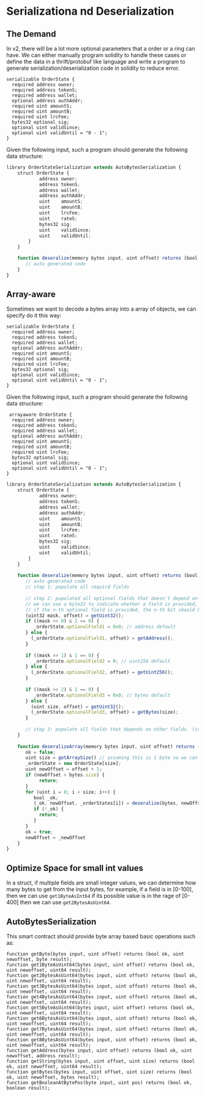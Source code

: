 # Serializationa nd Deserialization

## The Demand
In v2, there will be a lot more optional parameters that a order or a ring can have. We can either manually program solidity to handle these cases or define the data in a thrift/protobuf like language and write a program to generate serialization/deserialization code in solidity to reduce error.

```
serializable OrderState {
  required address owner;
  required address tokenS;
  required address wallet;
  optional address authAddr;
  required uint amountS;
  required uint amountB;
  required uint lrcFee;
  bytes32 optional sig;
  optional uint validSince;
  optional uint validUntil = "0 - 1";
}

```

Given the following input, such a program should generate the following data structure:

```javascript
library OrderStateSerialization extends AutoBytesSerialization {
    struct OrderState {
            address owner;
            address tokenS;
            address wallet;
            address authAddr;
            uint    amountS;
            uint    amountB;
            uint    lrcFee;
            uint    rateS;
            bytes32 sig;
            uint    validSince;
            uint    validUntil;
        }
    }

    function deseralize(memory bytes input, uint offset) returns (bool ok, OrderState _orderState) {
       // auto generated code
    }
}
```

## Array-aware 
Sometimes we want to decode a bytes array into a array of objects, we can specify do it this way:


```
serializable OrderState {
  required address owner;
  required address tokenS;
  required address wallet;
  optional address authAddr;
  required uint amountS;
  required uint amountB;
  required uint lrcFee;
  bytes32 optional sig;
  optional uint validSince;
  optional uint validUntil = "0 - 1";
}

```

Given the following input, such a program should generate the following data structure:

```
 arrayaware OrderState {
  required address owner;
  required address tokenS;
  required address wallet;
  optional address authAddr;
  required uint amountS;
  required uint amountB;
  required uint lrcFee;
  bytes32 optional sig;
  optional uint validSince;
  optional uint validUntil = "0 - 1";
}

```

```javascript
library OrderStateSerialization extends AutoBytesSerialization {
    struct OrderState {
            address owner;
            address tokenS;
            address wallet;
            address authAddr;
            uint    amountS;
            uint    amountB;
            uint    lrcFee;
            uint    rateS;
            bytes32 sig;
            uint    validSince;
            uint    validUntil;
        }
    }
    
    function deseralize(memory bytes input, uint offset) returns (bool ok, uint newOffset, OrderState _orderState) {
       // auto generated code
       // step 1: populate all requird fields
       
       // step 2: pupulated all optional fields that doesn't depend on the value of other fields;
       // we can use a byte32 to indicate whether a field is provided,
       // if the n-th optional field is provided, the n-th bit should be set to `1`.
       (uint32 mask, offset) = getUint32();
       if ((mask >> 0) & 1 == 0) {
          _orderState.optionalField1 = 0x0; // address default
       } else {
         (_orderState.optionalField1, offset) = getAddress();
       }
       
       if ((mask >> 1) & 1 == 0) {
          _orderState.optionalField2 = 0; // uint256 default
       } else {
         (_orderState.optionalField2, offset) = getUint256();
       }
       
       if ((mask >> 2) & 1 == 0) {
          _orderState.optionalField3 = 0x0; // bytes default
       } else {
         (uint size, offset) = getUint32();
         (_orderState.optionalField3, offset) = getBytes(size);
       }
       
       // step 3: populate all fields that depends on other fields. (compulted fields)
    }
   
    function deseralizeArray(memory bytes input, uint offset) returns (bool ok, uint newOffset, OrderState[] _orderState) {
       ok = false;
       uint size = getArraySize() // assuming this is 1 byte so we can have 2^7-1 = 255 element in the array
       _orderState = new OrderState[size];
       uint newOffset = offset + 1;
       if (newOffset > bytes.size) {
            return;
       }
       for (uint i = 0; i < size; i++) {
          bool _ok;
          (_ok, newOffset, _orderStates[i]) = deseralize(bytes, newOffset)
          if (!_ok) {
            return;
          }
       }
       ok = true;
       newOffset = _newOffset
    }
}
```

## Optimize Space for small int values

In a struct, if multiple fields are small integer values, we can determine how many bytes to get from the input bytes, for example, if a field is in [0-100], then we can use `get1ByteAsInt64` if its possible value is in the rage of [0-400] then we can use `get2BytesAsUint64`.


## AutoBytesSerialization

This smart contract should provide byte array based basic operations such as:

```
function getByte(bytes input, uint offset) returns (bool ok, uint newoffset, byte result);
function get1ByteAsUint64(bytes input, uint offset) returns (bool ok, uint newoffset, uint64 result);
function get2BytesAsUint64(bytes input, uint offset) returns (bool ok, uint newoffset, uint64 result);
function get3BytesAsUint64(bytes input, uint offset) returns (bool ok, uint newoffset, uint64 result);
function get4BytesAsUint64(bytes input, uint offset) returns (bool ok, uint newoffset, uint64 result);
function get5ByteAsUint64(bytes input, uint offset) returns (bool ok, uint newoffset, uint64 result);
function get6BytesAsUint64(bytes input, uint offset) returns (bool ok, uint newoffset, uint64 result);
function get7BytesAsUint64(bytes input, uint offset) returns (bool ok, uint newoffset, uint64 result);
function get8BytesAsUint64(bytes input, uint offset) returns (bool ok, uint newoffset, uint64 result);
function getAddress(bytes input, uint offset) returns (bool ok, uint newoffset, address result);
function getString(bytes input, uint offset, uint size) returns (bool ok, uint newoffset, uint64 result);
function getBytes(bytes input, uint offset, uint size) returns (bool ok, uint newoffset, bytes result);
function getBooleanAtBytePos(byte input, uint pos) returns (bool ok, boolean result);
```
